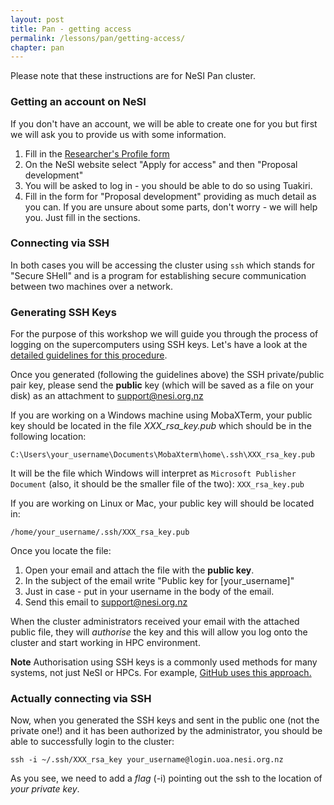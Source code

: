 ```yaml
---
layout: post
title: Pan - getting access
permalink: /lessons/pan/getting-access/
chapter: pan
---
```


Please note that these instructions are for NeSI Pan cluster.

### Getting an account on NeSI

If you don't have an account, we will be able to create one for you but first we will ask you to provide us with some information.

1. Fill in the [Researcher's Profile form](https://www.nesi.org.nz/user/register)
2. On the NeSI website select "Apply for access" and then "Proposal development"
3. You will be asked to log in - you should be able to do so using Tuakiri.
4. Fill in the form for "Proposal development" providing as much detail as you can. If you are unsure about some parts, don't worry - we will help you. Just fill in the sections.


### Connecting via SSH

In both cases you will be accessing the cluster using `ssh` which stands for "Secure SHell" and is a program for establishing secure communication between two machines over a network.

### Generating SSH Keys

For the purpose of this workshop we will guide you through the process of logging on the supercomputers using SSH keys. Let's have a look at the [detailed guidelines for this procedure](https://wiki.auckland.ac.nz/display/CER/How+to+log+in+using+ssh+keys).

Once you generated (following the guidelines above) the SSH private/public pair key, please send the **public** key (which will be saved as a file on your disk) as an attachment to support@nesi.org.nz

If you are working on a Windows machine using MobaXTerm, your public key should be located in the file *XXX_rsa_key.pub* which should be in the following location:

```
C:\Users\your_username\Documents\MobaXterm\home\.ssh\XXX_rsa_key.pub
```

It will be the file which Windows will interpret as `Microsoft Publisher Document` (also, it should be the smaller file of the two): `XXX_rsa_key.pub`

If you are working on Linux or Mac, your public key will should be located in:

```
/home/your_username/.ssh/XXX_rsa_key.pub
```

Once you locate the file:
1. Open your email and attach the file with the **public key**.
2. In the subject of the email write "Public key for [your_username]"
3. Just in case - put in your username in the body of the email.
4. Send this email to support@nesi.org.nz


When the cluster administrators received your email with the attached public file, they will *authorise* the key and this will allow you log onto the cluster and start working in HPC environment.

**Note** Authorisation using SSH keys is a commonly used methods for many systems, not just NeSI or HPCs. For example, [GitHub uses this approach.](https://help.github.com/articles/connecting-to-github-with-ssh/)


### Actually connecting via SSH

Now, when you generated the SSH keys and sent in the public one (not the private one!) and it has been authorized by the administrator, you should be able to successfully login to the cluster:

```
​ssh -i ~/.ssh/XXX_rsa_key your_username@login.uoa.nesi.org.nz
```

As you see, we need to add a *flag* (-i) pointing out the ssh to the location of *your private key*.

